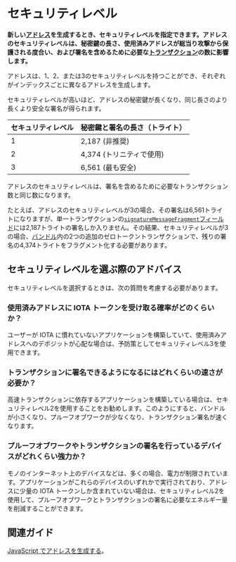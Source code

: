 # セキュリティレベル
<!-- # Security levels -->

**新しい[アドレス](../clients/addresses.md)を生成するとき、セキュリティレベルを指定できます。アドレスのセキュリティレベルは、秘密鍵の長さ、使用済みアドレスが総当り攻撃から保護される度合い、および署名を含めるために必要な[トランザクション](../transactions/transactions.md)の数に影響します。**
<!-- **When generating a new [address](../clients/addresses.md), you can specify a security level for it. The security level of an address affects how long the private key is, how secure a spent address is against brute-force attacks, and how many [transactions](../transactions/transactions.md) are needed to contain the signature.** -->

アドレスは、1、2、または3のセキュリティレベルを持つことができ、それぞれがインデックスごとに異なるアドレスを生成します。
<!-- Addresses can have a security level of 1, 2, or 3, and each one generates a different address for each index. -->

セキュリティレベルが高いほど、アドレスの秘密鍵が長くなり、同じ長さのより長くより安全な署名が得られます。
<!-- The greater the security level, the longer the address's private key, which results in a longer and more secure signature of the same length. -->

| **セキュリティレベル** | **秘密鍵と署名の長さ（トライト）** |
| :--------------------- | :--------------------------------- |
| 1                      | 2,187 (非推奨)                     |
| 2                      | 4,374 (トリニティで使用)           |
| 3                      | 6,561 (最も安全)                   |

アドレスのセキュリティレベルは、署名を含めるために必要なトランザクション数と同じ数になります。
<!-- The security level of an address corresponds to the same number of transactions that are needed to contain the signature. -->

たとえば、アドレスのセキュリティレベルが3の場合、その署名は6,561トライトになりますが、単一トランザクションの[`signatureMessageFragment`フィールド](../transactions/transactions.md#structure-of-a-transaction)には2,187トライトの署名しか入りません。その結果、セキュリティレベルが3の場合、[バンドル](../transactions/bundles.md)内の2つの追加のゼロトークントランザクションで、残りの署名の4,374トライトをフラグメント化する必要があります。
<!-- For example, when an address has a security level of 3, its signature is 6,561 trytes long, but the [`signatureMessageFragment` field](../transactions/transactions.md#structure-of-a-transaction) of a single transaction can contain only 2,187 trytes. As a result, you would need fragment the other 4,374 trytes of the signature over 2 additional zero-value transactions in the [bundle](../transactions/bundles.md). -->

## セキュリティレベルを選ぶ際のアドバイス
<!-- ## Advice for choosing a security level -->

セキュリティレベルを選択するときは、次の質問を考慮する必要があります。
<!-- When choosing a security level, you should consider the following questions. -->

### 使用済みアドレスに IOTA トークンを受け取る確率がどのくらいか？
<!-- ### What is the probability that the address will be spent and still receive IOTA tokens? -->

ユーザーが IOTA に慣れていないアプリケーションを構築していて、使用済みアドレスへのデポジットが心配な場合は、予防策としてセキュリティレベル3を使用できます。
<!-- If you're building an application where your users aren't familiar with IOTA and you are concerned about them depositing into spent addresses, you may want to use security level 3 as a precaution. -->

### トランザクションに署名できるようになるにはどれくらいの速さが必要か？
<!-- ### How fast do you need to be able to sign transactions? -->

高速トランザクションに依存するアプリケーションを構築している場合は、セキュリティレベル2を使用することをお勧めします。このようにすると、バンドルが小さくなり、プルーフオブワークが少なくなり、トランザクション署名が速くなります。
<!-- If you're building an application that relies on fast transactions, you may want to use security level 2. This way, you can benefit from smaller bundles, less proof of work, and faster transaction signing. -->

### プルーフオブワークやトランザクションの署名を行っているデバイスがどれくらい強力か？
<!-- ### How powerful is the device that is doing proof of work and/or signing transactions? -->

モノのインターネット上のデバイスなどは、多くの場合、電力が制限されています。アプリケーションがこれらのデバイスのいずれかで実行されており、アドレスに少量の IOTA トークンしか含まれていない場合は、セキュリティレベル2を使用して、プルーフオブワークとトランザクションの署名に必要なエネルギー量を削減することができます。
<!-- Devices such as those on the Internet of Things are often power-constrained. If your application is running on one of these devices and the addresses contain only small amounts of IOTA tokens, you may want to use security level 2 to reduce the amount of energy needed to do proof of work and to sign transactions. -->

## 関連ガイド
<!-- ## Related guides -->

[JavaScript でアドレスを生成する](root://client-libraries/0.1/how-to-guides/js/generate-an-address.md)。
<!-- [Generate an address in JavaScript](root://client-libraries/0.1/how-to-guides/js/generate-an-address.md). -->
